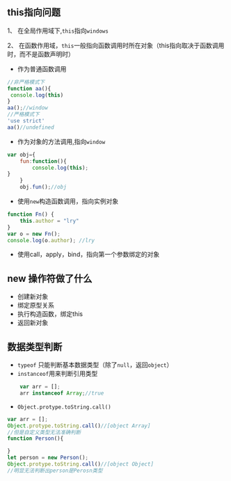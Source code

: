 ## this指向问题
1、 在全局作用域下,`this`指向`windows`

2、 在函数作用域，`this`一般指向函数调用时所在对象（this指向取决于函数调用时，而不是函数声明时）
- 作为普通函数调用
```javascript
//非严格模式下
function aa(){
 console.log(this)
}
aa();//window
//严格模式下
'use strict'
aa()//undefined
```
- 作为对象的方法调用,指向`window`
```javascript
var obj={
    fun:function(){
        console.log(this);
}
    }
    obj.fun();//obj

```
- 使用`new`构造函数调用，指向实例对象
```javascript
function Fn() {
    this.author = "lry"
}
var o = new Fn();
console.log(o.author); //lry
```
- 使用call，apply，bind，指向第一个参数绑定的对象

## new 操作符做了什么
- 创建新对象
- 绑定原型关系
- 执行构造函数，绑定this
- 返回新对象

## 数据类型判断
- `typeof` 只能判断基本数据类型（除了`null`，返回`object`）
- `instanceof`用来判断引用类型
```javascript
    var arr = [];
    arr instanceof Array;//true

```
- `Object.protype.toString.call()`
```javascript
var arr = [];
Object.protype.toString.call()//[object Array]
//但是自定义类型无法准确判断
function Person(){

}
let person = new Person();
Object.protype.toString.call()//[object Object]
//明显无法判断出person是Perosn类型
```


